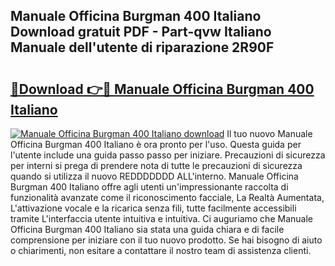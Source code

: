 ## Manuale Officina Burgman 400 Italiano Download gratuit PDF - Part-qvw Italiano Manuale dell'utente di riparazione 2R90F

# <h2><a href="http://dfaft7.blite.top/?on=Manuale+Officina+Burgman+400+Italiano">🔗Download 👉🔴 Manuale Officina Burgman 400 Italiano</a></h2>

[![Manuale Officina Burgman 400 Italiano download](https://i.imgur.com/lujVjoI.png)](http://dfaft7.blite.top/?on=Manuale+Officina+Burgman+400+Italiano)
Il tuo nuovo Manuale Officina Burgman 400 Italiano è ora pronto per l'uso. Questa guida per l'utente include una guida passo passo per iniziare. Precauzioni di sicurezza per interni si prega di prendere nota di tutte le precauzioni di sicurezza quando si utilizza il nuovo REDDDDDDD ALL'interno. Manuale Officina Burgman 400 Italiano offre agli utenti un'impressionante raccolta di funzionalità avanzate come il riconoscimento facciale, La Realtà Aumentata, L'attivazione vocale e la ricarica senza fili, tutte facilmente accessibili tramite L'interfaccia utente intuitiva e intuitiva. Ci auguriamo che Manuale Officina Burgman 400 Italiano sia stata una guida chiara e di facile comprensione per iniziare con il tuo nuovo prodotto. Se hai bisogno di aiuto o chiarimenti, non esitare a contattare il nostro team di assistenza clienti.
